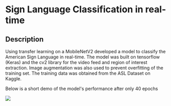 # Sign Language Classification in real-time

## Description

Using transfer learning on a MobileNetV2 developed a model to classify the American Sign Language in real-time.
The model was built on tensorflow (Keras) and the cv2 library for the video feed and region of interest extraction.
Image augmentation was also used to prevent overfitting of the training set.
The training data was obtained from the ASL Dataset on Kaggle.

Below is a short demo of the model's performance after only 40 epochs

![](signlanguage.gif)
